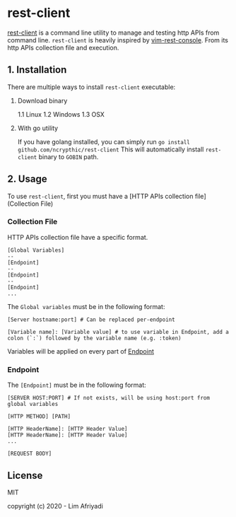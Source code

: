 # rest-client

[rest-client](https://github.com/ncrypthic/rest-client) is a command line utility
to manage and testing http APIs from command line. `rest-client` is heavily inspired
by [vim-rest-console](https://github.com/diepm/vim-rest-console). From its http APIs
collection file and execution.

## 1. Installation

There are multiple ways to install `rest-client` executable:

1. Download binary

   1.1 Linux
   1.2 Windows
   1.3 OSX

2. With go utility

   If you have golang installed, you can simply run `go install github.com/ncrypthic/rest-client`
   This will automatically install `rest-client` binary to `GOBIN` path.

## 2. Usage

To use `rest-client`, first you must have a [HTTP APIs collection file](Collection File)

### Collection File

HTTP APIs collection file have a specific format.

```
[Global Variables]
--
[Endpoint]
--
[Endpoint]
--
[Endpoint]
...
```

The `Global variables` must be in the following format:

```
[Server hostname:port] # Can be replaced per-endpoint

[Variable name]: [Variable value] # to use variable in Endpoint, add a colon (`:`) followed by the variable name (e.g. :token)

```

Variables will be applied on every part of [Endpoint](Endpoint)

### Endpoint

The `[Endpoint]` must be in the following format:

```
[SERVER HOST:PORT] # If not exists, will be using host:port from global variables

[HTTP METHOD] [PATH]

[HTTP HeaderName]: [HTTP Header Value]
[HTTP HeaderName]: [HTTP Header Value]
...

[REQUEST BODY]
```
## License

MIT

copyright (c) 2020 - Lim Afriyadi
